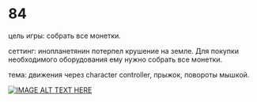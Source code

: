 # 84
цель игры: собрать все монетки.
 
сеттинг: инопланетянин потерпел крушение на земле. Для покупки необходимого оборудования ему нужно собрать все монетки.

тема: движения через character controller, прыжок, повороты мышкой.

[![IMAGE ALT TEXT HERE](https://img.youtube.com/vi/T6lCoM4rwmM/0.jpg)](https://youtu.be/T6lCoM4rwmM)
